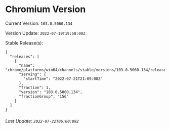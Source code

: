 # Chromium Version

Current Version: `103.0.5060.134`

Version Update: `2022-07-19T19:58:00Z`

Stable Release(s):
```
{
  "releases": [
    {
      "name": "chrome/platforms/win64/channels/stable/versions/103.0.5060.134/releases/1658437740",
      "serving": {
        "startTime": "2022-07-21T21:09:00Z"
      },
      "fraction": 1,
      "version": "103.0.5060.134",
      "fractionGroup": "156"
    }
  ]
}
```

###### Last Update: `2022-07-22T06:00:09Z`
